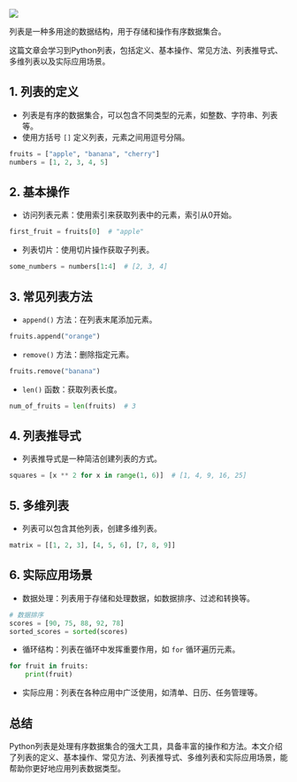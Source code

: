 ![](https://p.ipic.vip/cfnkto.png)

列表是一种多用途的数据结构，用于存储和操作有序数据集合。

这篇文章会学习到Python列表，包括定义、基本操作、常见方法、列表推导式、多维列表以及实际应用场景。

## 1. 列表的定义

- 列表是有序的数据集合，可以包含不同类型的元素，如整数、字符串、列表等。
- 使用方括号 `[]` 定义列表，元素之间用逗号分隔。

```python
fruits = ["apple", "banana", "cherry"]
numbers = [1, 2, 3, 4, 5]
```

## 2. 基本操作

- 访问列表元素：使用索引来获取列表中的元素，索引从0开始。

```python
first_fruit = fruits[0]  # "apple"
```

- 列表切片：使用切片操作获取子列表。

```python
some_numbers = numbers[1:4]  # [2, 3, 4]
```

## 3. 常见列表方法

- `append()` 方法：在列表末尾添加元素。

```python
fruits.append("orange")
```

- `remove()` 方法：删除指定元素。

```python
fruits.remove("banana")
```

- `len()` 函数：获取列表长度。

```python
num_of_fruits = len(fruits)  # 3
```

## 4. 列表推导式

- 列表推导式是一种简洁创建列表的方式。

```python
squares = [x ** 2 for x in range(1, 6)]  # [1, 4, 9, 16, 25]
```

## 5. 多维列表

- 列表可以包含其他列表，创建多维列表。

```python
matrix = [[1, 2, 3], [4, 5, 6], [7, 8, 9]]
```

## 6. 实际应用场景

- 数据处理：列表用于存储和处理数据，如数据排序、过滤和转换等。

```python
# 数据排序
scores = [90, 75, 88, 92, 78]
sorted_scores = sorted(scores)
```

- 循环结构：列表在循环中发挥重要作用，如 `for` 循环遍历元素。

```python
for fruit in fruits:
    print(fruit)
```

- 实际应用：列表在各种应用中广泛使用，如清单、日历、任务管理等。

## 总结
Python列表是处理有序数据集合的强大工具，具备丰富的操作和方法。本文介绍了列表的定义、基本操作、常见方法、列表推导式、多维列表和实际应用场景，能帮助你更好地应用列表数据类型。


